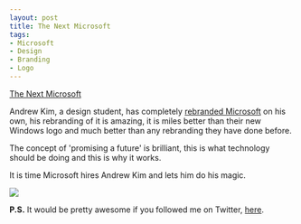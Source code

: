 ```yaml
---
layout: post
title: The Next Microsoft
tags:
- Microsoft
- Design
- Branding
- Logo
---
```

[The Next Microsoft](http://www.minimallyminimal.com/journal/2012/7/3/the-next-microsoft.html)

Andrew Kim, a design student, has completely [rebranded Microsoft](http://www.minimallyminimal.com/journal/2012/7/3/the-next-microsoft.html) on his own, his rebranding of it is amazing, it is miles better than their new Windows logo and much better than any rebranding they have done before.

The concept of 'promising a future' is brilliant, this is what technology should be doing and this is why it works.

It is time Microsoft hires Andrew Kim and lets him do his magic.

![](http://media.tumblr.com/tumblr_m6qtsgnt3v1qamsz8.jpg)

**P.S.** It would be pretty awesome if you followed me on Twitter, [here](http://twitter.com/finitepost).